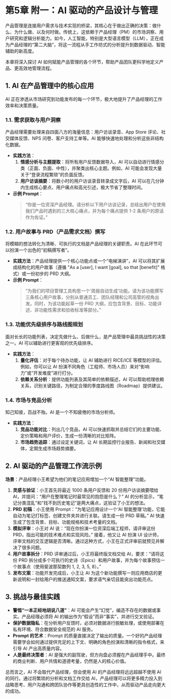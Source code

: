 # 第5章 附一：AI 驱动的产品设计与管理

产品管理是连接用户需求与技术实现的桥梁，其核心在于做出正确的决策：做什么、为什么做、以及何时做。传统上，这依赖于产品经理（PM）的市场洞察、用户研究和逻辑分析能力。如今，人工智能，特别是大型语言模型（LLM），正在成为产品经理的“第二大脑”，将这一流程从手工作坊式的分析提升到数据驱动、智能辅助的新高度。

本章将深入探讨 AI 如何赋能产品管理的各个环节，帮助产品团队更科学地定义产品、更高效地管理流程。

## 1. AI 在产品管理中的核心应用

AI 正在渗透从市场研究到功能发布的每一个环节，极大地提升了产品经理的工作效率和决策质量。

### 1.1. 需求获取与用户洞察

产品经理需要处理来自四面八方的海量信息：用户访谈录音、App Store 评论、社交媒体反馈、NPS 问卷、客户支持工单等。AI 能够快速地处理和分析这些非结构化数据。

- **实践方法**：
  1.  **情感分析与主题提取**：将所有用户反馈数据导入，AI 可以自动进行情感分类（正面、负面、中性），并聚类出核心主题。例如，AI 可能会发现大量关于“登录流程繁琐”的负面反馈。
  2.  **用户访谈摘要**：将数小时的用户访谈录音转录成文字后，AI 可以在几分钟内生成核心要点、用户痛点和高光引述，极大节省了整理时间。
- **示例 Prompt**：
  > “你是一位资深产品经理。请分析以下用户访谈记录，总结出用户在使用我们产品时遇到的三大核心痛点，并为每个痛点提供 1-2 条用户的原话作为佐证。”

### 1.2. 用户故事与 PRD（产品需求文档）撰写

将模糊的想法转化为清晰、可执行的文档是产品经理的关键职责。AI 在此环节可以扮演一个出色的“初稿撰写者”。

- **实践方法**：产品经理提供一个核心功能点或一个“电梯演讲”，AI 可以将其扩展成结构化的用户故事（遵循 "As a [user], I want [goal], so that [benefit]" 格式）或一份初步的 PRD 大纲。
- **示例 Prompt**：
  > “为我们的项目管理工具构思一个‘周报自动生成’功能。请为该功能撰写三条核心用户故事，分别从普通员工、团队经理和公司高管的视角出发。同时，为该功能起草一份 PRD 大纲，应包含背景、目标、功能详述、非功能性需求和验收标准等部分。”

### 1.3. 功能优先级排序与路线图规划

面对长长的功能列表，决定先做什么、后做什么，是产品管理中最具挑战性的决策之一。AI 可以辅助进行更客观的优先级排序。

- **实践方法**：
  1.  **量化评估**：对于每个待办功能，让 AI 辅助进行 RICE/ICE 等模型的评估。例如，你可以让 AI 扮演不同角色（工程师、市场人员）来对“影响力”或“开发难度”进行打分。
  2.  **依赖关系分析**：提供功能列表及其简单的依赖描述，AI 可以帮助梳理依赖关系，识别关键路径，为制定合理的季度路线图（Roadmap）提供建议。

### 1.4. 市场与竞品分析

知己知彼，百战不殆。AI 是一个不知疲倦的市场分析师。

- **实践方法**：
  1.  **竞品功能对比**：列出几个竞品，AI 可以快速抓取并总结它们的主要功能、定价策略和用户评价，生成一份清晰的对比矩阵。
  2.  **市场趋势追踪**：通过设定关键词，让 AI 长期监控行业报告、新闻和社交媒体，定期生成市场趋势摘要。

## 2. AI 驱动的产品管理工作流示例

**场景**：产品经理小王希望为他们的笔记应用增加一个“AI 智能整理”功能。

1.  **灵感与验证**：小王首先将最近 1000 条用户反馈和 20 份用户访谈摘要喂给 AI，并提问：“用户在整理笔记时最常见的抱怨是什么？” AI 的分析显示，“笔记分类混乱”和“找不到历史笔记”是两大痛点，这验证了小王的想法。
2.  **PRD 初稿**：小王使用 Prompt：“为笔记应用设计一个‘AI 智能整理’功能，它能自动为笔记打标签、创建文件夹并进行关联。请生成一份 PRD 草稿。” AI 快速生成了包含背景、目标、功能规格和技术考量的文档。
3.  **模拟评审**：小王对 AI 说：“现在你扮演一位资深后端工程师，请评审这份 PRD，指出可能的技术难点和实现风险。” 接着，他又让 AI 扮演 UI 设计师，评审文档的交互逻辑是否清晰。通过这种方式，小王在正式评审前就预见并解决了很多问题。
4.  **用户故事拆分**：PRD 评审通过后，小王将最终版文档交给 AI，要求：“请将这份 PRD 拆分成多个可执行的史诗（Epics）和用户故事，并为每个故事预估一个故事点（使用斐波那契数列 1, 2, 3, 5, 8）。”
5.  **发布文案**：功能开发完成后，小王让 AI 为这个新功能撰写一则应用商店的更新说明和一封给用户的推送通知文案，要求语气亲切且能突出功能亮点。

## 3. 挑战与最佳实践

- **警惕“一本正经地胡说八道”**：AI 可能会产生“幻觉”，编造不存在的数据或事实。产品经理必须将 AI 的输出作为“假设”而非“事实”，并进行交叉验证。
- **保护数据隐私**：在分析用户反馈时，必须对数据进行脱敏处理，或使用部署在私有环境、符合数据安全规范的 AI 服务。
- **Prompt 的艺术**：Prompt 的质量直接决定了输出的质量。一个好的产品经理需要学会如何通过提供充足的上下文、明确的角色扮演和清晰的指令格式，来引导 AI 产出高质量内容。
- **人是最终决策者**：AI 是强大的副驾驶，但方向盘必须握在产品经理手中。最终的商业判断、用户共情和道德考量，仍然是人的核心价值。

总而言之，AI 不会取代产品经理，但会使用 AI 的产品经理将远远超越不使用 AI 的同行。通过将繁琐的分析和文档工作交给 AI，产品经理可以将更多精力投入到战略思考、用户沟通和跨团队协作等更具创造性的工作中，从而驱动产品走向更大的成功。